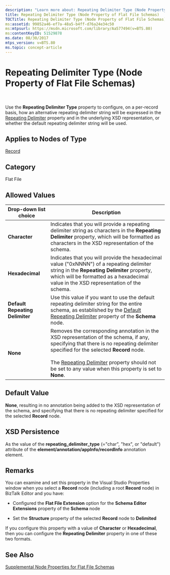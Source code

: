 ```yaml
---
description: "Learn more about: Repeating Delimiter Type (Node Property of Flat File Schemas)"
title: Repeating Delimiter Type (Node Property of Flat File Schemas)
TOCTitle: Repeating Delimiter Type (Node Property of Flat File Schemas)
ms:assetid: 99852a46-ef7a-48a5-b4ff-d76a24e34c50
ms:mtpsurl: https://msdn.microsoft.com/library/Aa577494(v=BTS.80)
ms:contentKeyID: 51529878
ms.date: 08/30/2017
mtps_version: v=BTS.80
ms.topic: concept-article
---
```


# Repeating Delimiter Type (Node Property of Flat File Schemas)

 

Use the **Repeating Delimiter Type** property to configure, on a per-record basis, how an alternative repeating delimiter string will be expressed in the [Repeating Delimiter](repeating-delimiter-node-property-of-flat-file-schemas.md) property and in the underlying XSD representation, or whether the default repeating delimiter string will be used.

## Applies to Nodes of Type

[Record](record-node-properties.md)

## Category

Flat File

## Allowed Values

<table>
<thead>
<tr class="header">
<th>Drop-down list choice</th>
<th>Description</th>
</tr>
</thead>
<tbody>
<tr class="odd">
<td><strong>Character</strong></td>
<td>Indicates that you will provide a repeating delimiter string as characters in the <strong>Repeating Delimiter</strong> property, which will be formatted as characters in the XSD representation of the schema.</td>
</tr>
<tr class="even">
<td><strong>Hexadecimal</strong></td>
<td>Indicates that you will provide the hexadecimal value (&quot;0xNNNN&quot;) of a repeating delimiter string in the <strong>Repeating Delimiter</strong> property, which will be formatted as a hexadecimal value in the XSD representation of the schema.</td>
</tr>
<tr class="odd">
<td><strong>Default Repeating Delimiter</strong></td>
<td>Use this value if you want to use the default repeating delimiter string for the entire schema, as established by the <a href="default-repeating-delimiter-node-property-of-flat-file-schemas.md">Default Repeating Delimiter</a> property of the <strong>Schema</strong> node.</td>
</tr>
<tr class="even">
<td><strong>None</strong></td>
<td>Removes the corresponding annotation in the XSD representation of the schema, if any, specifying that there is no repeating delimiter specified for the selected <strong>Record</strong> node.<br />
<br />
The <a href="repeating-delimiter-node-property-of-flat-file-schemas.md">Repeating Delimiter</a> property should not be set to any value when this property is set to <strong>None</strong>.</td>
</tr>
</tbody>
</table>


## Default Value

**None**, resulting in no annotation being added to the XSD representation of the schema, and specifying that there is no repeating delimiter specified for the selected **Record** node.

## XSD Persistence

As the value of the **repeating\_delimiter\_type** (="char", "hex", or "default") attribute of the **element/annotation/appInfo/recordInfo** annotation element.

## Remarks

You can examine and set this property in the Visual Studio Properties window when you select a **Record** node (including a root **Record** node) in BizTalk Editor and you have:

  - Configured the **Flat File Extension** option for the **Schema Editor Extensions** property of the **Schema** node

  - Set the **Structure** property of the selected **Record** node to **Delimited**

If you configure this property with a value of **Character** or **Hexadecimal**, then you can configure the **Repeating Delimiter** property in one of these two formats.

## See Also

[Supplemental Node Properties for Flat File Schemas](supplemental-node-properties-for-flat-file-schemas.md)

